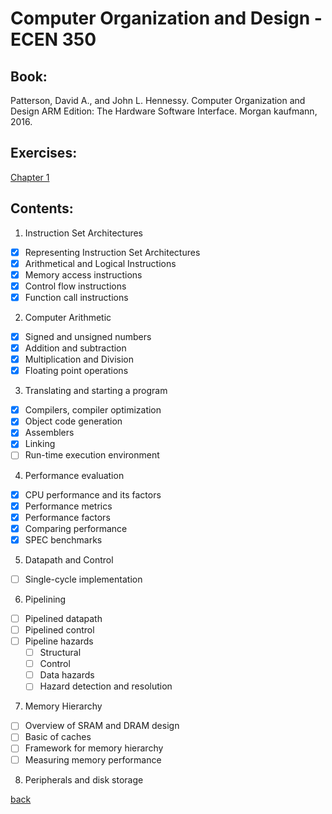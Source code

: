 # Computer Organization and Design - ECEN 350

## Book:

Patterson, David A., and John L. Hennessy. Computer Organization and Design ARM Edition: The Hardware Software Interface. Morgan kaufmann, 2016.

## Exercises:

[Chapter 1](./exercises.md)


## Contents:

1. Instruction Set Architectures

- [x] Representing Instruction Set Architectures
- [x] Arithmetical and Logical Instructions
- [x] Memory access instructions
- [x] Control flow instructions
- [x] Function call instructions

2. Computer Arithmetic

- [x] Signed and unsigned numbers
- [x] Addition and subtraction
- [x] Multiplication and Division
- [x] Floating point operations

3. Translating and starting a program

- [x] Compilers, compiler optimization
- [x] Object code generation
- [x] Assemblers
- [x] Linking
- [ ] Run-time execution environment

4. Performance evaluation

- [x] CPU performance and its factors
- [x] Performance metrics
- [x] Performance factors
- [x] Comparing performance
- [x] SPEC benchmarks

5. Datapath and Control

- [ ] Single-cycle implementation

6. Pipelining

- [ ] Pipelined datapath
- [ ] Pipelined control
- [ ] Pipeline hazards
  - [ ] Structural
  - [ ] Control
  - [ ] Data hazards
  - [ ] Hazard detection and resolution

7. Memory Hierarchy

- [ ] Overview of SRAM and DRAM design
- [ ] Basic of caches
- [ ] Framework for memory hierarchy
- [ ] Measuring memory performance

8. Peripherals and disk storage

[back](../FollowUp.md)
